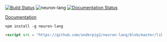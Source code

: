 [![Build Status](https://travis-ci.com/underpig1/neuron-lang.svg?token=mzNPUMLDXoM8ZdHFTfyh&branch=master)](https://travis-ci.com/underpig1/neuron-lang)
![neuron-lang](https://github.com/underpig1/neuron-lang/workflows/neuron-lang/badge.svg)
[![Documentation Status](https://readthedocs.org/projects/neuron-lang/badge/?version=latest)](https://neuron-lang.readthedocs.io/en/latest/?badge=latest)

[Documentation](https://neuron-lang.readthedocs.io/en/latest/index.html)

```
npm install -g neuron-lang
```
```html
<script src = "https://github.com/underpig1/neuron-lang/blob/master/lib/browser/browser.mjs" type = "module"></script>
```
